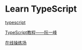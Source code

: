 # Learn TypeScript

[typescript](https://www.typescriptlang.org/)

[TypeScript教程——阮一峰](https://wangdoc.com/typescript/)

[在线操练场](https://www.typescriptlang.org/play)
